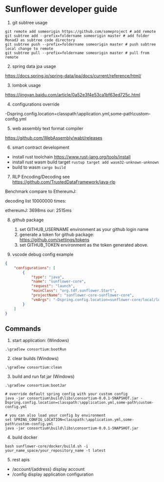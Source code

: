 # Sunflower developer guide

1. git subtree usage

```shell script
git remote add someorigin https://github.com/someproject # add remote
git subtree add --prefix=foldername someorigin master # add folder MonadJ as subtree code directory
git subtree push --prefix=foldername someorigin master # push subtree local change to remote
git subtree pull --prefix=foldername someorigin master # pull from remote 
```

2. spring data jpa usage

https://docs.spring.io/spring-data/jpa/docs/current/reference/html/

3. lombok usage

https://jingyan.baidu.com/article/0a52e3f4e53ca1bf63ed725c.html

4. configurations override

-Dspring.config.location=classpath:\application.yml,some-path\custom-config.yml

5. web assembly text format compiler

https://github.com/WebAssembly/wabt/releases

6. smart contract development

- install rust toolchain https://www.rust-lang.org/tools/install
- install rust wasm build target ```rustup target add wasm32-unknown-unknown``` 
- build to wasm ```cargo build ```

7. RLP Encoding/Decoding see https://github.com/TrustedDataFramework/java-rlp

Benchmark compare to EthereumJ:

decoding list 10000000 times: 

ethereumJ: 3698ms 
our: 2515ms

8. github package

    1. set GITHUB_USERNAME environment as your github login name
    2. generate a token for github package: https://github.com/settings/tokens
    3. set GITHUB_TOKEN environment as the token generated above. 

9. vscode debug config example

```json
{
    "configurations": [
        {
            "type": "java",
            "name": "sunflower-core",
            "request": "launch",
            "mainClass": "org.tdf.sunflower.Start",
            "projectName": "sunflower-core-sunflower-core",
            "vmArgs": "-Dspring.config.location=sunflower-core/local/local.yml"
        }
    ]
}
```

## Commands

1. start application: (Windows) 

```.\gradlew consortium:bootRun```

2. clear builds (Windows) 

```.\gradlew consortium:clean```

3. build and run fat jar (Windows)

```shell script
.\gradlew consortium:bootJar       

# override default spring config with your custom config                     
java -jar consortium\build\libs\consortium-0.0.1-SNAPSHOT.jar -Dspring.config.location=classpath:\application.yml,some-path\custom-config.yml

# you can also load your config by environment
set SPRING_CONFIG_LOCATION=classpath:\application.yml,some-path\custom-config.yml 
java -jar consortium\build\libs\consortium-0.0.1-SNAPSHOT.jar
```  

4. build docker
 
```shell script
bash sunflower-core/docker/build.sh -i your_name_space/your_repository_name -t latest
```

5. rest apis

- /account/{address} display account 
- /config display application configuration
